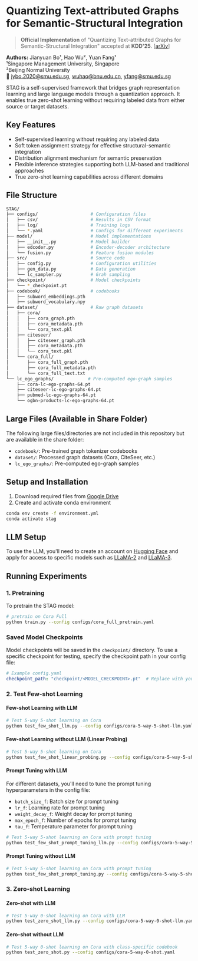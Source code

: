 # Quantizing Text-attributed Graphs for Semantic-Structural Integration

> **Official Implementation** of "Quantizing Text-attributed Graphs for Semantic-Structural Integration" accepted at **KDD'25**. [[arXiv](https://arxiv.org/abs/2507.19526)]

**Authors:** Jianyuan Bo¹, Hao Wu², Yuan Fang¹  
¹Singapore Management University, Singapore  
²Beijing Normal University  
📧 jybo.2020@smu.edu.sg, wuhao@bnu.edu.cn, yfang@smu.edu.sg

STAG is a self-supervised framework that bridges graph representation learning and large language models through a quantization approach. It enables true zero-shot learning without requiring labeled data from either source or target datasets.

## Key Features

- Self-supervised learning without requiring any labeled data
- Soft token assignment strategy for effective structural-semantic integration
- Distribution alignment mechanism for semantic preservation
- Flexible inference strategies supporting both LLM-based and traditional approaches
- True zero-shot learning capabilities across different domains

## File Structure

```bash
STAG/
├── configs/                    # Configuration files
│   ├── csv/                    # Results in CSV format
│   ├── log/                    # Training logs
│   └── *.yaml                  # Configs for different experiments
├── model/                      # Model implementations
│   ├── __init__.py             # Model builder
│   ├── edcoder.py              # Encoder-decoder architecture
│   └── fusion.py               # Feature fusion modules
├── src/                        # Source code
│   ├── config.py               # Configuration utilities
│   ├── gen_data.py             # Data generation
│   └── lc_sampler.py           # Grah sampling
├── checkpoint/                 # Model checkpoints
│   └── *_checkpoint.pt
├── codebook/                   # codebooks
│   ├── subword_embeddings.pth
│   ├── subword_vocabulary.npy
├── dataset/                    # Raw graph datasets
│   ├── cora/
│   │   ├── cora_graph.pth
│   │   ├── cora_metadata.pth
│   │   └── cora_text.pkl
│   ├── citeseer/
│   │   ├── citeseer_graph.pth
│   │   ├── cora_metadata.pth
│   │   └── cora_text.pkl
│   └── cora_full/
│       ├── cora_full_graph.pth
│       ├── cora_full_metadata.pth
│       └── cora_full_text.txt
└── lc_ego_graphs/             # Pre-computed ego-graph samples
    ├── cora-lc-ego-graphs-64.pt
    ├── citeseer-lc-ego-graphs-64.pt
    ├── pubmed-lc-ego-graphs-64.pt
    └── ogbn-products-lc-ego-graphs-64.pt
```

## Large Files (Available in Share Folder)

The following large files/directories are not included in this repository but are available in the share folder:

- `codebook/`: Pre-trained graph tokenizer codebooks
- `dataset/`: Processed graph datasets (Cora, CiteSeer, etc.)
- `lc_ego_graphs/`: Pre-computed ego-graph samples

## Setup and Installation

1. Download required files from [Google Drive](https://drive.google.com/drive/folders/1VoL3IbYSjJKF3JoUaJw6FZ4FBCrAHLlK?usp=drive_link)
2. Create and activate conda environment

```bash
conda env create -f environment.yml
conda activate stag
```

## LLM Setup

​To use the LLM, you'll need to create an account on [Hugging Face](https://huggingface.co/) and apply for access to specific models such as [LLaMA-2](https://huggingface.co/meta-llama/Llama-2-7b) and [LLaMA-3](https://huggingface.co/meta-llama/Meta-Llama-3-8B).

## Running Experiments

### 1. Pretraining

To pretrain the STAG model:

```bash
# pretrain on Cora Full
python train.py --config configs/cora_full_pretrain.yaml
```

### Saved Model Checkpoints

Model checkpoints will be saved in the `checkpoint/` directory. To use a specific checkpoint for testing, specify the checkpoint path in your config file:

```yaml
# Example config.yaml
checkpoint_path: "checkpoint/<MODEL_CHECKPOINT>.pt"  # Replace with your checkpoint filename
```

### 2. Test Few-shot Learning

#### Few-shot Learning with LLM

```bash
# Test 5-way 5-shot learning on Cora
python test_few_shot_llm.py --config configs/cora-5-way-5-shot-llm.yaml
```

#### Few-shot Learning without LLM (Linear Probing)

```bash
# Test 5-way 5-shot learning on Cora
python test_few_shot_linear_probing.py --config configs/cora-5-way-5-shot-lb.yaml
```

#### Prompt Tuning with LLM

For different datasets, you'll need to tune the prompt tuning hyperparameters in the config file:

- `batch_size_f`: Batch size for prompt tuning
- `lr_f`: Learning rate for prompt tuning
- `weight_decay_f`: Weight decay for prompt tuning
- `max_epoch_f`: Number of epochs for prompt tuning
- `tau_f`: Temperature parameter for prompt tuning

```bash
# Test 5-way 5-shot learning on Cora with prompt tuning
python test_few_shot_prompt_tuning_llm.py --config configs/cora-5-way-5-shot-pt-llm.yaml
```

#### Prompt Tuning without LLM

```bash
# Test 5-way 5-shot learning on Cora with prompt tuning
python test_few_shot_prompt_tuning.py --config configs/cora-5-way-5-shot-pt.yaml
```

### 3. Zero-shot Learning

#### Zero-shot with LLM

```bash
# Test 5-way 0-shot learning on Cora with LLM
python test_zero_shot_llm.py --config configs/cora-5-way-0-shot-llm.yaml
```

#### Zero-shot without LLM

```bash
# Test 5-way 0-shot learning on Cora with class-specific codebook
python test_zero_shot.py --config configs/cora-5-way-0-shot.yaml
```
